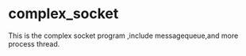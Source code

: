 # complex_socket


This is the complex socket program ,include messagequeue,and more process thread.
